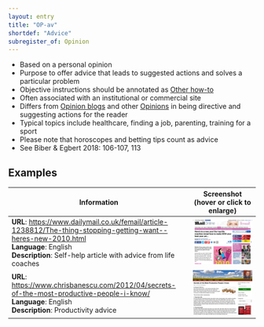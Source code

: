 ```yaml
---
layout: entry
title: "OP-av"
shortdef: "Advice"
subregister_of: Opinion
---
```


- Based on a personal opinion
- Purpose to offer advice that leads to suggested actions and solves a particular problem
- Objective instructions should be annotated as [Other how-to](HI-oh)
- Often associated with an institutional or commercial site
- Differs from [Opinion blogs](OP-ob) and other [Opinions](OP-oo) in being directive and suggesting actions for the reader
- Typical topics include healthcare, finding a job, parenting, training for a sport
- Please note that horoscopes and betting tips count as advice
- See Biber & Egbert 2018: 106-107, 113

<!-- details -->

## Examples

<!-- START GENERATED SCREENSHOT GALLERY -->
<!--     NOTE: this screenshot gallery is automatically generated.       -->
<!--     Please avoid modifying it manually: any changes will be         -->
<!--     overwritten the next time the generation script is run.         -->
<table class="website-examples">
  <thead>
    <tr>
      <th class="website-examples-col-1">Information</th>
      <th class="website-examples-col-2">Screenshot (hover or click to enlarge)</th>
    </tr>
  </thead>
  <tbody>
    <tr>
      <td>
        <div class="img-url"><b>URL</b>: <a href="https://www.dailymail.co.uk/femail/article-1238812/The-thing-stopping-getting-want--heres-new-2010.html">https://www.dailymail.co.uk/femail/article-1238812/The-thing-stopping-getting-want--heres-new-2010.html</a></div>
        <div class="img-info"><b>Language</b>: English</div>
        <div class="img-info"><b>Description</b>: Self-help article with advice from life coaches</div>
      </td>
      <td><a href="../static/screenshots/OP-av/www.dailymail.co.uk_femail_article-1238812_The-thing-stopping-getting-want--heres-new-2010.html--2048x1536.png"><img class="thumbnail" src="../static/screenshots/OP-av/www.dailymail.co.uk_femail_article-1238812_The-thing-stopping-getting-want--heres-new-2010.html--2048x1536.png" alt="screenshot of www.dailymail.co.uk_femail_article-1238812_The-thing-stopping-getting-want--heres-new-2010.html--2048x1536"></a></td>
    </tr>
    <tr>
      <td>
        <div class="img-url"><b>URL</b>: <a href="https://www.chrisbanescu.com/2012/04/secrets-of-the-most-productive-people-i-know/">https://www.chrisbanescu.com/2012/04/secrets-of-the-most-productive-people-i-know/</a></div>
        <div class="img-info"><b>Language</b>: English</div>
        <div class="img-info"><b>Description</b>: Productivity advice</div>
      </td>
      <td><a href="../static/screenshots/OP-av/www.chrisbanescu.com_2012_04_secrets-of-the-most-productive-people-i-know--2048x1536.png"><img class="thumbnail" src="../static/screenshots/OP-av/www.chrisbanescu.com_2012_04_secrets-of-the-most-productive-people-i-know--2048x1536.png" alt="screenshot of www.chrisbanescu.com_2012_04_secrets-of-the-most-productive-people-i-know--2048x1536"></a></td>
    </tr>
  </tbody>
</table>
<!-- END GENERATED SCREENSHOT GALLERY -->
